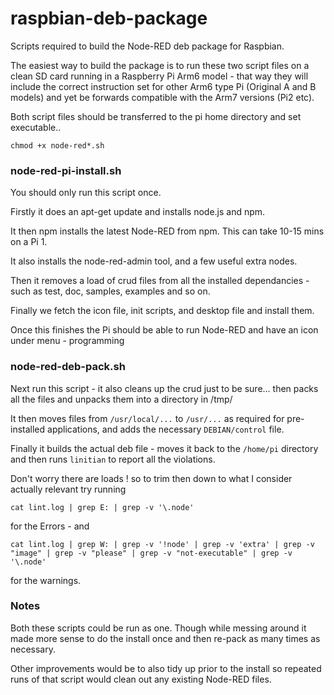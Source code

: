 # raspbian-deb-package
Scripts required to build the Node-RED deb package for Raspbian.

The easiest way to build the package is to run these two script files on a clean
SD card running in a Raspberry Pi Arm6 model - that way they will include the
correct instruction set for other Arm6 type Pi (Original A and B models) and yet
be forwards compatible with the Arm7 versions (Pi2 etc).

Both script files should be transferred to the pi home directory and set executable..

    chmod +x node-red*.sh

### node-red-pi-install.sh

You should only run this script once.

Firstly it does an apt-get update and installs node.js and npm.

It then npm installs the latest Node-RED from npm. This can take 10-15 mins on a Pi 1.

It also installs the node-red-admin tool, and a few useful extra nodes.

Then it removes a load of crud files from all the installed dependancies -
such as test, doc, samples, examples and so on.

Finally we fetch the icon file, init scripts, and desktop file and install them.

Once this finishes the Pi should be able to run Node-RED and have an icon under
menu - programming

### node-red-deb-pack.sh

Next run this script - it also cleans up the crud just to be sure... then packs
all the files and unpacks them into a directory in /tmp/

It then moves files from `/usr/local/...` to `/usr/...`  as required for pre-installed applications, and adds the necessary `DEBIAN/control` file.

Finally it builds the actual deb file - moves it back to the `/home/pi` directory and then runs `linitian` to report all the violations.

Don't worry there are loads ! so to trim then down to what I consider actually relevant try running

    cat lint.log | grep E: | grep -v '\.node'

for the Errors - and

    cat lint.log | grep W: | grep -v '!node' | grep -v 'extra' | grep -v "image" | grep -v "please" | grep -v "not-executable" | grep -v '\.node'

for the warnings.

### Notes

Both these scripts could be run as one. Though while messing around it made more sense to do the install once and then re-pack as many times as necessary.

Other improvements would be to also tidy up prior to the
install so repeated runs of that script would clean out
any existing Node-RED files.
